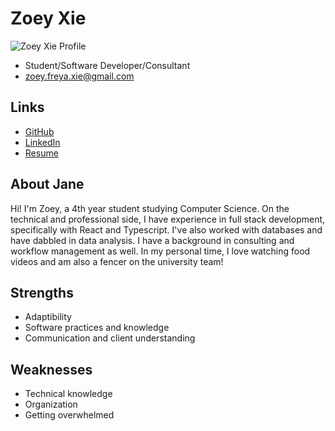 # Zoey Xie

![Zoey Xie Profile](./pictures/zoey.jpg)

- Student/Software Developer/Consultant
- zoey.freya.xie@gmail.com

## Links

- [GitHub](https://github.com/caratooo)
- [LinkedIn](https://www.linkedin.com/in/zoey-xie/)
- [Resume](./resumes/zoey)

## About Jane

Hi! I'm Zoey, a 4th year student studying Computer Science. On the technical and professional side, I have experience in full stack development, specifically with React and Typescript. I've also worked with databases and have dabbled in data analysis. I have a background in consulting and workflow management as well. In my personal time, I love watching food videos and am also a fencer on the university team!

## Strengths

- Adaptibility
- Software practices and knowledge
- Communication and client understanding

## Weaknesses

- Technical knowledge
- Organization
- Getting overwhelmed
